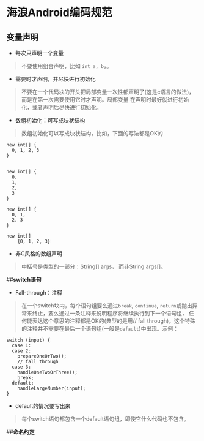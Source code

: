 # 海浪Android编码规范


## 变量声明


* 每次只声明一个变量

 > 不要使用组合声明，比如 `int a, b;`。

* 需要时才声明，并尽快进行初始化
 > 不要在一个代码块的开头把局部变量一次性都声明了(这是c语言的做法)，而是在第一次需要使用它时才声明。局部变量    在声明时最好就进行初始化，或者声明后尽快进行初始化。

* 数组初始化：可写成块状结构
> 数组初始化可以写成块状结构，比如，下面的写法都是OK的
```
new int[] {
  0, 1, 2, 3
}


new int[] {
  0,
  1,
  2,
  3
}

new int[] {
  0, 1,
  2, 3
}

new int[]
    {0, 1, 2, 3}
```

* 非C风格的数组声明
>中括号是类型的一部分：String[] args， 而非String args[]。

##**switch语句**
* Fall-through：注释
> 在一个switch块内，每个语句组要么通过`break`, `continue`, `return`或抛出异常来终止，要么通过一条注释来说明程序将继续执行到下一个语句组， 任何能表达这个意思的注释都是OK的(典型的是用// fall through)。这个特殊的注释并不需要在最后一个语句组(一般是`default`)中出现。示例：

```
switch (input) {
  case 1:
  case 2:
    prepareOneOrTwo();
    // fall through
  case 3:
    handleOneTwoOrThree();
    break;
  default:
    handleLargeNumber(input);
}
```
* default的情况要写出来
> 每个switch语句都包含一个default语句组，即使它什么代码也不包含。

##**命名约定**
